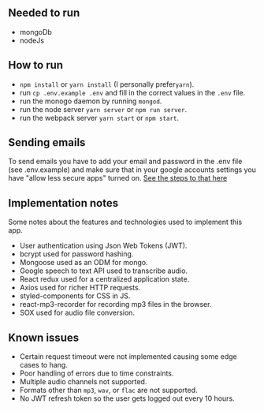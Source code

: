## Needed to run
- mongoDb
- nodeJs

## How to run
- `npm install` or `yarn install` (I personally prefer`yarn`).
- run `cp .env.example .env` and fill in the correct values in the `.env` file.
- run the monogo daemon by running `mongod`.
- run the node server `yarn server` or `npm run server`.
- run the webpack server `yarn start` or `npm start`.

## Sending emails
To send emails you have to add your email and password in the .env file (see .env.example) and make sure that in your google accounts settings you have "allow less secure apps" turned on. [See the steps to that here](https://support.google.com/accounts/answer/6010255?hl=en)

## Implementation notes
Some notes about the features and technologies used to implement this app.
- User authentication using Json Web Tokens (JWT).
- bcrypt used for password hashing.
- Mongoose used as an ODM for mongo.
- Google speech to text API used to transcribe audio.
- React redux used for a centralized application state.
- Axios used for richer HTTP requests.
- styled-components for CSS in JS.
- react-mp3-recorder for recording mp3 files in the browser.
- SOX used for audio file conversion.


## Known issues
- Certain request timeout were not implemented causing some edge cases to hang.
- Poor handling of errors due to time constraints.
- Multiple audio channels not supported.
- Formats other than `mp3`, `wav`, or `flac` are not supported.
- No JWT refresh token so the user gets logged out every 10 hours.
